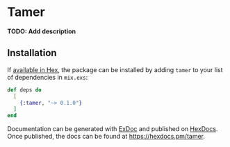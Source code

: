 # Tamer

**TODO: Add description**

## Installation

If [available in Hex](https://hex.pm/docs/publish), the package can be installed
by adding `tamer` to your list of dependencies in `mix.exs`:

```elixir
def deps do
  [
    {:tamer, "~> 0.1.0"}
  ]
end
```

Documentation can be generated with [ExDoc](https://github.com/elixir-lang/ex_doc)
and published on [HexDocs](https://hexdocs.pm). Once published, the docs can
be found at <https://hexdocs.pm/tamer>.

